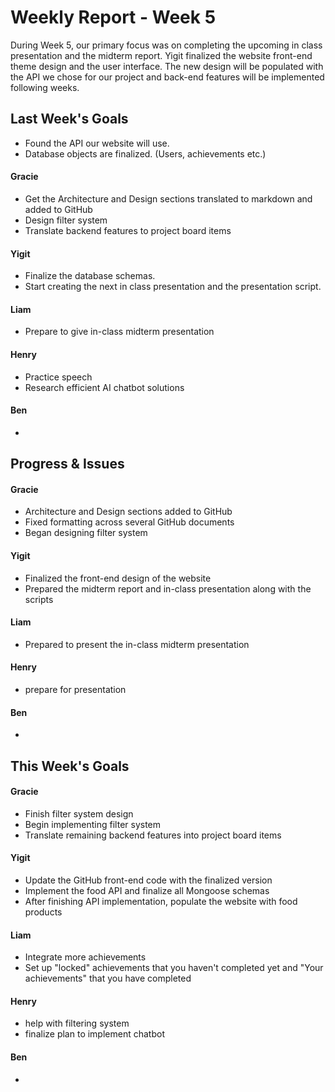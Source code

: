 # Weekly Report - Week 5
During Week 5, our primary focus was on completing the upcoming in class presentation and the midterm report. Yigit finalized the website front-end theme design and the user interface. The new design will be populated with the API we chose for our project and back-end features will be implemented following weeks.
## Last Week's Goals
- Found the API our website will use.
- Database objects are finalized. (Users, achievements etc.)
#### Gracie
- Get the Architecture and Design sections translated to markdown and added to GitHub
- Design filter system
- Translate backend features to project board items

#### Yigit
- Finalize the database schemas.
- Start creating the next in class presentation and the presentation script.

#### Liam
- Prepare to give in-class midterm presentation

#### Henry
- Practice speech
- Research efficient AI chatbot solutions

#### Ben
- 

## Progress & Issues
#### Gracie
- Architecture and Design sections added to GitHub
- Fixed formatting across several GitHub documents
- Began designing filter system

#### Yigit
- Finalized the front-end design of the website
- Prepared the midterm report and in-class presentation along with the scripts

#### Liam
- Prepared to present the in-class midterm presentation

#### Henry
- prepare for presentation

#### Ben
- 

## This Week's Goals
#### Gracie
- Finish filter system design
- Begin implementing filter system
- Translate remaining backend features into project board items

#### Yigit
- Update the GitHub front-end code with the finalized version
- Implement the food API and finalize all Mongoose schemas
- After finishing API implementation, populate the website with food products

#### Liam
- Integrate more achievements
- Set up "locked" achievements that you haven't completed yet and "Your        achievements" that you have completed

#### Henry
- help with filtering system
- finalize plan to implement chatbot

#### Ben 
- 
